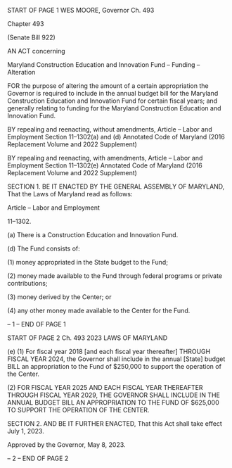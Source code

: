START OF PAGE 1
WES MOORE, Governor Ch. 493

Chapter 493

(Senate Bill 922)

AN ACT concerning

Maryland Construction Education and Innovation Fund – Funding – Alteration

FOR the purpose of altering the amount of a certain appropriation the Governor is required
to include in the annual budget bill for the Maryland Construction Education and
Innovation Fund for certain fiscal years; and generally relating to funding for the
Maryland Construction Education and Innovation Fund.

BY repealing and reenacting, without amendments,
Article – Labor and Employment
Section 11–1302(a) and (d)
Annotated Code of Maryland
(2016 Replacement Volume and 2022 Supplement)

BY repealing and reenacting, with amendments,
Article – Labor and Employment
Section 11–1302(e)
Annotated Code of Maryland
(2016 Replacement Volume and 2022 Supplement)

SECTION 1. BE IT ENACTED BY THE GENERAL ASSEMBLY OF MARYLAND,
That the Laws of Maryland read as follows:

Article – Labor and Employment

11–1302.

(a) There is a Construction Education and Innovation Fund.

(d) The Fund consists of:

(1) money appropriated in the State budget to the Fund;

(2) money made available to the Fund through federal programs or private
contributions;

(3) money derived by the Center; or

(4) any other money made available to the Center for the Fund.

– 1 –
END OF PAGE 1

START OF PAGE 2
Ch. 493 2023 LAWS OF MARYLAND

(e) (1) For fiscal year 2018 [and each fiscal year thereafter] THROUGH
FISCAL YEAR 2024, the Governor shall include in the annual [State] budget BILL an
appropriation to the Fund of $250,000 to support the operation of the Center.

(2) FOR FISCAL YEAR 2025 AND EACH FISCAL YEAR THEREAFTER
THROUGH FISCAL YEAR 2029, THE GOVERNOR SHALL INCLUDE IN THE ANNUAL
BUDGET BILL AN APPROPRIATION TO THE FUND OF $625,000 TO SUPPORT THE
OPERATION OF THE CENTER.

SECTION 2. AND BE IT FURTHER ENACTED, That this Act shall take effect July
1, 2023.

Approved by the Governor, May 8, 2023.

– 2 –
END OF PAGE 2